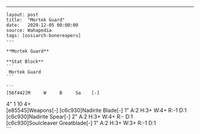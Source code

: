 ---
    layout: post
    title:  "Mortek Guard"
    date:   2020-12-05 00:00:00
    source: Wahapedia
    tags: [ossiarch-bonereapers]
    ---
    
    **Mortek Guard**
    
    **Stat Block**
    ```
     Mortek Guard
    ```
    
    ```
    [56f442]M     W     B     Sa    [-]
4"    1     10    4+    
[e85545]Weapons[-]
[c6c930]Nadirite Blade[-]
1"     A:2    H:3+   W:4+   R:-1   D:1   
[c6c930]Nadirite Spear[-]
2"     A:2    H:3+   W:4+   R:-    D:1   
[c6c930]Soulcleaver Greatblade[-]
1"     A:2    H:3+   W:3+   R:-1   D:1   
    ```
    
    
    